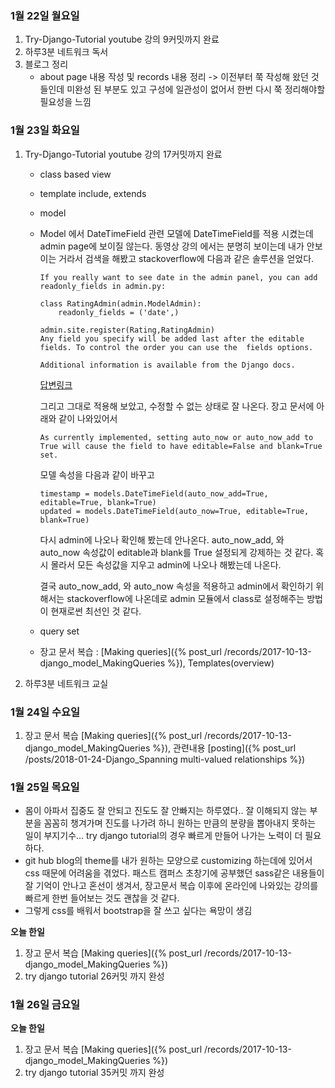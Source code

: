 ### 1월 22일 월요일

1. Try-Django-Tutorial youtube 강의 9커밋까지 완료
2. 하루3분 네트워크 독서
3. 블로그 정리
   - about page 내용 작성 및 records 내용 정리
     -> 이전부터 쭉 작성해 왔던 것들인데 미완성 된 부분도 있고 구성에 일관성이 없어서 한번 다시 쭉 정리해야할 필요성을 느낌




### 1월 23일 화요일

1. Try-Django-Tutorial youtube 강의 17커밋까지 완료

   * class based view

   * template include, extends

   * model

   * Model 에서 DateTimeField 관련
     모델에 DateTimeField를 적용 시켰는데 admin page에 보이질 않는다. 동영상 강의 에서는 분명히 보이는데 내가 안보이는 거라서 검색을 해봤고 stackoverflow에 다음과 같은 솔루션을 얻었다.

     ```
     If you really want to see date in the admin panel, you can add readonly_fields in admin.py:

     class RatingAdmin(admin.ModelAdmin):
         readonly_fields = ('date',)

     admin.site.register(Rating,RatingAdmin)
     Any field you specify will be added last after the editable fields. To control the order you can use the  fields options.

     Additional information is available from the Django docs.
     ```

     [답변링크](https://stackoverflow.com/questions/6386172/datetimefield-doesnt-show-in-admin-system)

     그리고 그대로 적용해 보았고, 수정할 수 없는 상태로 잘 나온다.
     장고 문서에 아래와 같이 나와있어서

     ```
     As currently implemented, setting auto_now or auto_now_add to True will cause the field to have editable=False and blank=True set.
     ```

     모델 속성을 다음과 같이 바꾸고

     ```
     timestamp = models.DateTimeField(auto_now_add=True, editable=True, blank=True)
     updated = models.DateTimeField(auto_now=True, editable=True, blank=True)
     ```

     다시 admin에 나오나 확인해 봤는데 안나온다.
     auto_now_add, 와 auto_now 속성값이 editable과 blank를 True 설정되게 강제하는 것 같다.
     혹시 몰라서 모든 속성값을 지우고 admin에 나오나 해봤는데 나온다.

     결국 auto_now_add, 와 auto_now 속성을 적용하고 admin에서 확인하기 위해서는 stackoverflow에 나온데로 admin 모듈에서 class로 설정해주는 방법이 현재로썬 최선인 것 같다.

   * query set

   * 장고 문서 복습 : [Making queries]({% post_url /records/2017-10-13-django_model_MakingQueries %}), Templates(overview)

2. 하루3분 네트워크 교실




###  1월 24일 수요일

1. 장고 문서 복습 [Making queries]({% post_url /records/2017-10-13-django_model_MakingQueries %}), 관련내용 [posting]({% post_url /posts/2018-01-24-Django_Spanning multi-valued relationships %})




### 1월 25일 목요일

* 몸이 아파서 집중도 잘 안되고 진도도 잘 안빠지는 하루였다.. 
  잘 이해되지 않는 부분을 꼼꼼히 챙겨가며 진도를 나가려 하니 원하는 만큼의 분량을 뽑아내지 못하는 일이 부지기수... try django tutorial의 경우 빠르게 만들어 나가는 노력이 더 필요하다.
* git hub blog의 theme를 내가 원하는 모양으로 customizing 하는데에 있어서 css 때문에 어려움을 겪었다. 패스트 캠퍼스 초창기에 공부했던 sass같은 내용들이 잘 기억이 안나고 혼선이 생겨서, 장고문서 복습 이후에 온라인에 나와있는 강의를 빠르게 한번 들어보는 것도 괜찮을 것 같다.
* 그렇게 css를 배워서 bootstrap을 잘 쓰고 싶다는 욕망이 생김

**오늘 한일**

1. 장고 문서 복습 [Making queries]({% post_url /records/2017-10-13-django_model_MakingQueries %})
2. try django tutorial 26커밋 까지 완성


### 1월 26일 금요일

**오늘 한일**

1. 장고 문서 복습 [Making queries]({% post_url /records/2017-10-13-django_model_MakingQueries %})
2. try django tutorial 35커밋 까지 완성

